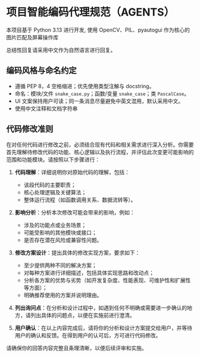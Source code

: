 # 项目智能编码代理规范（AGENTS）

本项目基于 Python 3.13 进行开发, 使用 OpenCV、PIL、pyautogui 作为核心的图片匹配及屏幕操作库

总结性回复请采用中文作为自然语言进行回复。

## 编码风格与命名约定

- 遵循 PEP 8，4 空格缩进；优先使用类型注解与 docstring。
- 命名：模块/文件 `snake_case.py`；函数/变量 `snake_case`；类 `PascalCase`。
- UI 文案保持用户可读；同一条消息尽量避免中英文混用，默认采用中文。
- 使用中文注释和文档字符串

## 代码修改准则

在对任何代码进行修改之前，必须结合现有代码和相关需求进行深入分析。你需要首先理解待修改代码的功能、核心逻辑以及执行流程，并评估此次变更可能影响的范围和功能模块。请按照以下步骤进行：

1. **代码理解**：详细说明你对原始代码的理解，包括：

   - 该段代码的主要职责；
   - 核心处理逻辑及关键算法；
   - 整体运行流程（如函数调用关系、数据流转等）。

2. **影响分析**：分析本次修改可能会带来的影响，例如：

   - 涉及的功能点或业务场景；
   - 可能受影响的其他模块或接口；
   - 是否存在潜在风险或兼容性问题。

3. **修改方案设计**：提出具体的修改实现方案，要求如下：

   - 至少提供两种不同的解决方案；
   - 对每种方案进行详细描述，包括具体实现思路和改动点；
   - 分析各方案的优势与劣势（如开发复杂度、性能表现、可维护性和扩展性等方面）；
   - 明确推荐使用的方案并说明理由。

4. **列出询问点**：在分析和设计过程中，如遇到任何不明确或需要进一步确认的地方，请列出具体的问题点，以便在实施前进行澄清。

5. **用户确认**：在以上内容完成后，请将你的分析和设计方案提交给用户，并等待用户的确认和反馈。在得到用户的认可后，方可进行代码修改。

请确保你的回答内容完整且条理清晰，以便后续评审和实施。
